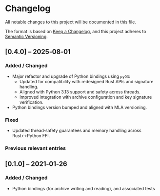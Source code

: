 # Changelog

All notable changes to this project will be documented in this file.

The format is based on [Keep a Changelog](https://keepachangelog.com/en/1.0.0/),
and this project adheres to [Semantic Versioning](https://semver.org/spec/v2.0.0.html).

## [0.4.0] – 2025‑08‑01

### Added / Changed

- Major refactor and upgrade of Python bindings using `pyO3`:
  - Updated for compatibility with redesigned Rust APIs and signature handling.
  - Aligned with Python 3.13 support and safety across threads.
  - Improved integration with archive configuration and key signature verification.
- Python bindings version bumped and aligned with MLA versioning.

### Fixed

- Updated thread‑safety guarantees and memory handling across Rust↔Python FFI.

### Previous relevant entries

## [0.1.0] – 2021‑01‑26

### Added / Changed

- Python bindings (for archive writing and reading), and associated tests
